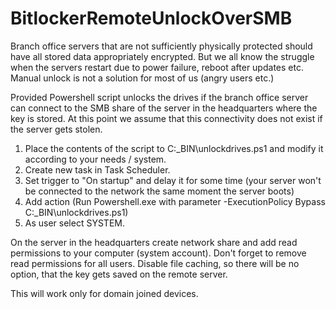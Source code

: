 # BitlockerRemoteUnlockOverSMB
Branch office servers that are not sufficiently physically protected should have all stored data appropriately encrypted. But we all know the struggle when the servers restart due to power failure, reboot after updates etc. Manual unlock is not a solution for most of us (angry users etc.)

Provided Powershell script unlocks the drives if the branch office server can connect to the SMB share of the server in the headquarters where the key is stored. At this point we assume that this connectivity does not exist if the server gets stolen.

1. Place the contents of the script to C:\_BIN\unlockdrives.ps1 and modify it according to your needs / system.
2. Create new task in Task Scheduler.
3. Set trigger to "On startup" and delay it for some time (your server won't be connected to the network the same moment the server boots)
4. Add action (Run Powershell.exe with parameter -ExecutionPolicy Bypass C:\_BIN\unlockdrives.ps1)
5. As user select SYSTEM.

On the server in the headquarters create network share and add read permissions to your computer (system account). Don't forget to remove read permissions for all users. Disable file caching, so there will be no option, that the key gets saved on the remote server.

This will work only for domain joined devices.
